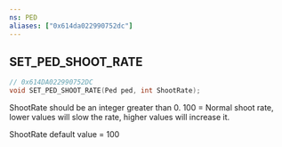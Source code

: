 ```yaml
---
ns: PED
aliases: ["0x614da022990752dc"]
---
```

## SET_PED_SHOOT_RATE

```c
// 0x614DA022990752DC
void SET_PED_SHOOT_RATE(Ped ped, int ShootRate);
```

ShootRate should be an integer greater than 0. 100 = Normal shoot rate, lower values will slow the rate, higher values will increase it.

ShootRate default value = 100


